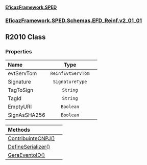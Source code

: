 #### [EficazFramework.SPED](EficazFrameworkSPED.md 'EficazFramework SPED')
### [EficazFramework.SPED.Schemas.EFD_Reinf.v2_01_01](EficazFramework.SPED.Schemas.EFD_Reinf.v2_01_01.md 'EficazFramework.SPED.Schemas.EFD_Reinf.v2_01_01')

## R2010 Class
### Properties

| Name | Type | |
| :--- | :---: | :--- |
| evtServTom | `ReinfEvtServTom` |  |
| Signature | `SignatureType` |  |
| TagToSign | `String` |  |
| TagId | `String` |  |
| EmptyURI | `Boolean` |  |
| SignAsSHA256 | `Boolean` |  |

| Methods | |
| :--- | :--- |
| [ContribuinteCNPJ()](EficazFramework.SPED.Schemas.EFD_Reinf.v2_01_01/R2010/ContribuinteCNPJ().md 'EficazFramework.SPED.Schemas.EFD_Reinf.v2_01_01.R2010.ContribuinteCNPJ()') | |
| [DefineSerializer()](EficazFramework.SPED.Schemas.EFD_Reinf.v2_01_01/R2010/DefineSerializer().md 'EficazFramework.SPED.Schemas.EFD_Reinf.v2_01_01.R2010.DefineSerializer()') | |
| [GeraEventoID()](EficazFramework.SPED.Schemas.EFD_Reinf.v2_01_01/R2010/GeraEventoID().md 'EficazFramework.SPED.Schemas.EFD_Reinf.v2_01_01.R2010.GeraEventoID()') | |
